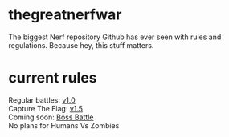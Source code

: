 # thegreatnerfwar
The biggest Nerf repository Github has ever seen with rules and regulations. Because hey, this stuff matters.


# current rules
Regular battles: [v1.0](https://github.com/beackers/thegreatnerfwar/releases/tag/reg.1.0)<br>
Capture The Flag: [v1.5](https://github.com/beackers/thegreatnerfwar/releases/tag/ctf.1.5)<br>
Coming soon: [Boss Battle](https://github.com/beackers/thegreatnerfwar/wiki/Boss-Battle-(teaser))<br>
No plans for Humans Vs Zombies<br>

